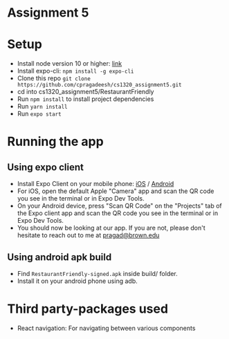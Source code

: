 # Assignment 5

# Setup
- Install node version 10 or higher: [link](https://nodejs.org/en/download/) 
- Install expo-cli: `npm install -g expo-cli`
- Clone this repo `git clone https://github.com/cpragadeesh/cs1320_assignment5.git`
- cd into cs1320_assignment5/RestaurantFriendly
- Run `npm install` to install project dependencies
- Run `yarn install`
- Run `expo start`

# Running the app
## Using expo client
- Install Expo Client on your mobile phone: [iOS](https://apps.apple.com/us/app/expo-client/id982107779) / [Android](https://play.google.com/store/apps/details?id=host.exp.exponent&hl=en_US)
- For iOS, open the default Apple "Camera" app and scan the QR code you see in the terminal or in Expo Dev Tools.
- On your Android device, press "Scan QR Code" on the "Projects" tab of the Expo client app and scan the QR code you see in the terminal or in Expo Dev Tools.
- You should now be looking at our app. If you are not, please don't hesitate to reach out to me at pragad@brown.edu

## Using android apk build
- Find `RestaurantFriendly-signed.apk` inside build/ folder.
- Install it on your android phone using adb.

# Third party-packages used
- React navigation: For navigating between various components
